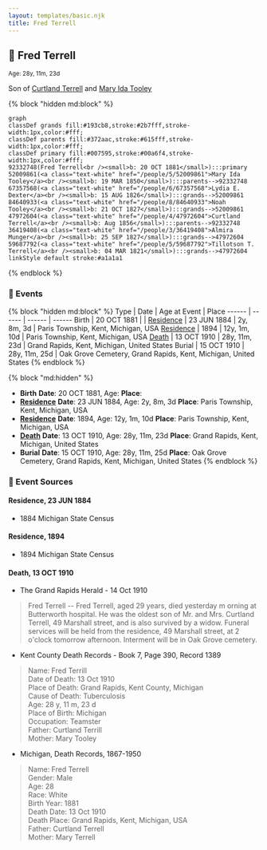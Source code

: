 ```yaml
---
layout: templates/basic.njk
title: Fred Terrell
---
```

## 🔵 Fred Terrell
<small>Age: 28y, 11m, 23d</small>

Son of [Curtland Terrell](/people/4/47972604) and [Mary Ida Tooley](/people/5/52009861)

{% block "hidden md:block" %}
```mermaid
graph
classDef grands fill:#193cb8,stroke:#2b7fff,stroke-width:1px,color:#fff;
classDef parents fill:#372aac,stroke:#615fff,stroke-width:1px,color:#fff;
classDef primary fill:#007595,stroke:#00a6f4,stroke-width:1px,color:#fff;
92332748(Fred Terrell<br /><small>b: 20 OCT 1881</small>):::primary
52009861(<a class="text-white" href="/people/5/52009861">Mary Ida Tooley</a><br /><small>b: 19 MAR 1850</small>):::parents-->92332748
67357568(<a class="text-white" href="/people/6/67357568">Lydia E. Dexter</a><br /><small>b: 15 AUG 1826</small>):::grands-->52009861
84640933(<a class="text-white" href="/people/8/84640933">Noah Tooley</a><br /><small>b: 21 OCT 1827</small>):::grands-->52009861
47972604(<a class="text-white" href="/people/4/47972604">Curtland Terrell</a><br /><small>b: Aug 1856</small>):::parents-->92332748
36419408(<a class="text-white" href="/people/3/36419408">Almira Munger</a><br /><small>b: 25 SEP 1827</small>):::grands-->47972604
59687792(<a class="text-white" href="/people/5/59687792">Tillotson T. Terrell</a><br /><small>b: 04 MAR 1821</small>):::grands-->47972604
linkStyle default stroke:#a1a1a1
```
{% endblock %}

### 📆 Events

{% block "hidden md:block" %}
Type | Date | Age at Event | Place
------ | ------ | ------ | ------
Birth | 20 OCT 1881 |  |
[Residence](#event-event-0) | 23 JUN 1884 | 2y, 8m, 3d | Paris Township, Kent, Michigan, USA
[Residence](#event-event-1) | 1894 | 12y, 1m, 10d | Paris Township, Kent, Michigan, USA
[Death](#event-event-5) | 13 OCT 1910 | 28y, 11m, 23d | Grand Rapids, Kent, Michigan, United States
Burial | 15 OCT 1910 | 28y, 11m, 25d | Oak Grove Cemetery, Grand Rapids, Kent, Michigan, United States
{% endblock %}

{% block "md:hidden" %}
- **Birth**
**Date**: 20 OCT 1881, Age:
**Place**:
- **[Residence](#event-event-0)**
**Date**: 23 JUN 1884, Age: 2y, 8m, 3d
**Place**: Paris Township, Kent, Michigan, USA
- **[Residence](#event-event-1)**
**Date**: 1894, Age: 12y, 1m, 10d
**Place**: Paris Township, Kent, Michigan, USA
- **[Death](#event-event-5)**
**Date**: 13 OCT 1910, Age: 28y, 11m, 23d
**Place**: Grand Rapids, Kent, Michigan, United States
- **Burial**
**Date**: 15 OCT 1910, Age: 28y, 11m, 25d
**Place**: Oak Grove Cemetery, Grand Rapids, Kent, Michigan, United States
{% endblock %}

### 📰 Event Sources

#### <a id="event-event-0"></a> Residence, 23 JUN 1884
* 1884 Michigan State Census

#### <a id="event-event-1"></a> Residence, 1894
* 1894 Michigan State Census

#### <a id="event-event-5"></a> Death, 13 OCT 1910
* The Grand Rapids Herald  - 14 Oct 1910
>   
  > Fred Terrell -- Fred Terrell, aged 29 years, died yesterday m orning at Butterworth hospital. He was the oldest son of Mr. and Mrs. Curtland Terrell, 49 Marshall street, and is also survived by a widow. Funeral services will be held from the residence, 49 Marshall street, at 2 o'clock tomorrow afternoon. Interment will be in Oak Grove cemetery.
* Kent County Death Records  - Book 7, Page 390, Record 1389
>   
  > Name: Fred Terrill  
  > Date of Death: 13 Oct 1910  
  > Place of Death: Grand Rapids, Kent County, Michigan  
  > Cause of Death: Tuberculosis  
  > Age: 28 y, 11 m, 23 d  
  > Place of Birth: Michigan  
  > Occupation: Teamster  
  > Father: Curtland Terrill  
  > Mother: Mary Tooley
* Michigan, Death Records, 1867-1950
>   
  > Name: Fred Terrell  
  > Gender: Male  
  > Age: 28  
  > Race: White  
  > Birth Year: 1881  
  > Death Date: 13 Oct 1910  
  > Death Place: Grand Rapids, Kent, Michigan, USA  
  > Father: Curtland Terrell  
  > Mother: Mary Terrell
